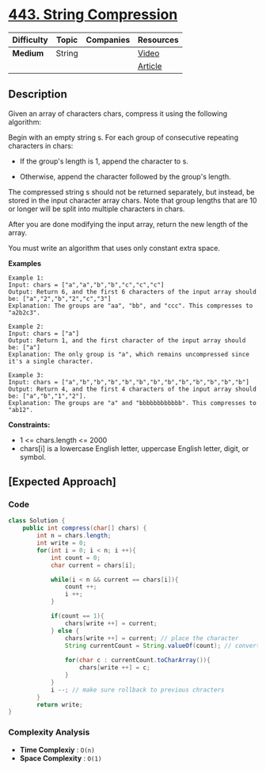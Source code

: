 # [443. String Compression](https://leetcode.com/problems/string-compression/description/)

| Difficulty | Topic  | Companies | Resources   |
| ---------- | ------ | --------- | ----------- |
| **Medium** | String |           | [Video](https://youtu.be/cAB15h6-sWA?si=v59Tp1o1oAEVXQeD)   |
|            |        |           | [Article](https://algo.monster/liteproblems/443) |

## Description
Given an array of characters chars, compress it using the following algorithm:

Begin with an empty string s. For each group of consecutive repeating characters in chars:

- If the group's length is 1, append the character to s.

- Otherwise, append the character followed by the group's length.

The compressed string s should not be returned separately, but instead, be stored in the input character array chars. Note that group lengths that are 10 or longer will be split into multiple characters in chars.

After you are done modifying the input array, return the new length of the array.

You must write an algorithm that uses only constant extra space.

**Examples**

```
Example 1:
Input: chars = ["a","a","b","b","c","c","c"]
Output: Return 6, and the first 6 characters of the input array should be: ["a","2","b","2","c","3"]
Explanation: The groups are "aa", "bb", and "ccc". This compresses to "a2b2c3".

Example 2:
Input: chars = ["a"]
Output: Return 1, and the first character of the input array should be: ["a"]
Explanation: The only group is "a", which remains uncompressed since it's a single character.

Example 3:
Input: chars = ["a","b","b","b","b","b","b","b","b","b","b","b","b"]
Output: Return 4, and the first 4 characters of the input array should be: ["a","b","1","2"].
Explanation: The groups are "a" and "bbbbbbbbbbbb". This compresses to "ab12".
```

**Constraints:**

- 1 <= chars.length <= 2000
- chars[i] is a lowercase English letter, uppercase English letter, digit, or symbol.


## [Expected Approach] 

### Code
```java
class Solution {
    public int compress(char[] chars) {
        int n = chars.length;
        int write = 0;
        for(int i = 0; i < n; i ++){
            int count = 0; 
            char current = chars[i];

            while(i < n && current == chars[i]){
                count ++;
                i ++;
            }

            if(count == 1){
                chars[write ++] = current;
            } else {
                chars[write ++] = current; // place the character
                String currentCount = String.valueOf(count); // convert int count to String
                
                for(char c : currentCount.toCharArray()){
                    chars[write ++] = c; 
                }
            }
            i --; // make sure rollback to previous chracters
        }
        return write;
}
```

### Complexity Analysis

- **Time Complexiy** : `O(n)`
- **Space Complexity** : `O(1)`